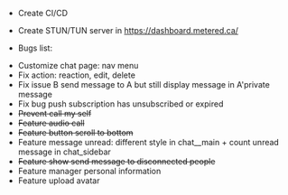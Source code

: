 - Create CI/CD
- Create STUN/TUN server in https://dashboard.metered.ca/ 

- Bugs list:
+ Customize chat page: nav menu
+ Fix action: reaction, edit, delete
+ Fix issue B send message to A but still display message in A'private message
+ Fix bug push subscription has unsubscribed or expired
+ ~~Prevent call my self~~
+ ~~Feature audio call~~
+ ~~Feature button scroll to bottom~~
+ Feature message unread: different style in chat__main + count unread message in chat_sidebar
+ ~~Feature show send message to disconnected people~~
+ Feature manager personal information
+ Feature upload avatar